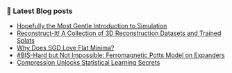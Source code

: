 <!--- I am a CS Freshman at [The University of Toronto](https://web.cs.toronto.edu/). I love researching and working with Machine Learning, especially Computer Vision. Coming from the software and robotics background, I contribute extensively to/ maintain popular open-source projects like [TensorFlow](https://www.tensorflow.org/), [PyTorch](https://pytorch.org/), [Kubernetes](https://kubernetes.io/), [Kubeflow](https://www.kubeflow.org/), [PapersWithCode](https://paperswithcode.com/), [freeCodeCamp](https://www.freecodecamp.org/) among others. I also love building open-source projects (usually related to Kubernetes and Machine Learning), some of which have been pretty popular -->

### 📕 Latest Blog posts
<!-- BLOG-POST-LIST:START -->
- [Hopefully the Most Gentle Introduction to Simulation](https://rishit-dagli.github.io/2025/09/18/simulation.html)
- [Reconstruct-It! A Collection of 3D Reconstruction Datasets and Trained Splats](https://rishit-dagli.github.io/2025/03/28/nerf-gs-datasets.html)
- [Why Does SGD Love Flat Minima?](https://rishit-dagli.github.io/2024/01/01/sgd.html)
- [#BIS-Hard but Not Impossible: Ferromagnetic Potts Model on Expanders](https://rishit-dagli.github.io/2023/03/07/ferromagnetic-potts.html)
- [Compression Unlocks Statistical Learning Secrets](https://rishit-dagli.github.io/2023/03/06/statistical-learning-using-compression.html)
<!-- BLOG-POST-LIST:END -->
